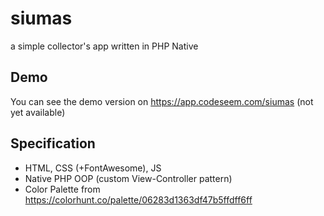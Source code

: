 # siumas
a simple collector's app written in PHP Native

## Demo
You can see the demo version on
https://app.codeseem.com/siumas (not yet available)

## Specification
- HTML, CSS (+FontAwesome), JS
- Native PHP OOP (custom View-Controller pattern)
- Color Palette from https://colorhunt.co/palette/06283d1363df47b5ffdff6ff
